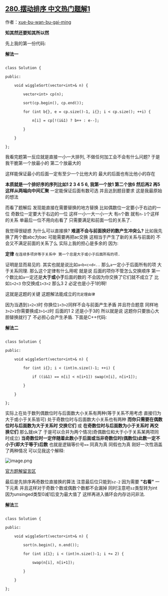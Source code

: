 ## [280.摆动排序 中文热门题解1](https://leetcode.cn/problems/wiggle-sort/solutions/100000/yong-ding-lu-lai-shuo-ming-wei-shi-yao-ke-yi-zhe-y)

作者：[xue-bu-wan-bu-gai-ming](https://leetcode.cn/u/xue-bu-wan-bu-gai-ming)

**知其然还要知其所以然**

先上我的第一份代码:
**解法一**
```
class Solution {
public:
    void wiggleSort(vector<int>& n) {
        vector<int> cp(n);
        sort(cp.begin(), cp.end());
        for (int b{}, e = cp.size()-1, i{}; i < cp.size(); ++i) {
            n[i] = cp[!(i&1) ? b++ : e--];
        }
    }
};
```
我看完题第一反应就是直接一小一大排列, 不做任何加工会不会有什么问题? 于是我干脆第一个放最小的 第二个放最大的
这样能保证最小的后面一定有至少一个比他大的 最大的后面也有比他小的存在
**本质就是一个排好序的序列比如1 2 3 4 5 6, 我第一个放1 第二个放6 然后再2 再5这样从两端向中间汇聚** 一定能保证后面有数可选 并且达到题目要求 这是我最原始的想法

而看了题解后 发现能直接在需要替换的地方替换 比如偶数位一定要小于右边的一位 奇数位一定要大于右边的一位 这样一小一大一小一大 有`n`个数 就有`n-1`个这样的关系 单最后一位不用向右看了 只需要满足和前面一位的关系了.
我觉得很疑惑 为什么可以直接换? **难道不会与前面换好的数产生冲突么?** 比如我先换了两个数abc为bac 可能需要再把ac交换 这相当于产生了新的关系与前面的 不会又不满足前面的关系了么 实际上我的担心是多余的 因为:

**定律** `在连续多项非等于关系中 第一个总是大于或小于后面所有的项.`

证明是显而易见的. 其实也就是说比如`a<b<c<d<..` 那么`a`一定小于后面所有的项 大于关系同理. 那么这个定律有什么用呢 就是说 后面的项你不管怎么交换顺序 第一个数比如`a`一定还是**大于或小于**后面的数的 不会因为你交换了它们就不成立了 比如`1<2<3` 你交换成`1<3>2` 那么3 2 必定也是小于1的啊!
这就是这题的关键 这题解法能成立的`充足理由律`
因为当遇到`1<2<3`时 你换位`1<3>2`同样不会与前面产生矛盾 并且符合题意 同样地 `3>2>1`你需要换成`3>1<2`时 后面的1 2 还是小于3的 所以就是说 这题你只要放心大胆替换就行了 不必担心会产生矛盾. 下面是C++代码:
**解法二**
```
class Solution {
public:
    void wiggleSort(vector<int>& n) {
        for (int i{}; i < (int)n.size()-1; ++i) {
            if ((i&1) == n[i] < n[i+1]) swap(n[i], n[i+1]);
        }
    }
};
```
实际上在处于数列偶数位时与后面数大小关系有两种(等于关系不用考虑 直接归为大于或小于关系皆可) 处于奇数位时与后面数大小关系也有两种 **而你只需要在偶数位时与后面数为大于关系时 交换它们** 或 **在奇数位时与后面数为小于关系时 再交换它们** 那么就ok了 于是可以合并为两个情况(奇偶数位和大于小于关系某两项同时成立) **当奇数位时一定伴随着此数小于后面或当非奇数位时(偶数位)此数一定不小于(即大于等于)后数** 也就是逻辑等价号`==` 同真为真 同假也为真 刚好一次性涵盖了两种情况 可以见我这个解释:
![image.png](https://pic.leetcode-cn.com/352e2df18940fc03f266801a5bcbf739a24da96bfeb60113760318632a4919d1-image.png)

[官方题解留言区](https://leetcode-cn.com/problems/wiggle-sort/solution/bai-dong-pai-xu-by-leetcode/)

最后是先排序再奇数位直接换的算法 注意最后位只能到`sz-2` 因为需要 **"右看"** 一下元素 并且这样对于奇数个数或偶数个数都不会漏掉 同时注意吧`sz`类型转为int 因为unsinged类型0减1后变为最大值了 这样再进入循环会内存访问非法.
**解法三**
```
class Solution {
public:
    void wiggleSort(vector<int>& n) {
        sort(n.begin(), n.end());
        for (int i{1}; i < (int)n.size()-1; i += 2) {
            swap(n[i], n[i+1]);
        }
    }
};
```
